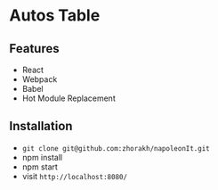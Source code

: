 # Autos Table

## Features

* React
* Webpack 
* Babel
* Hot Module Replacement

## Installation

* `git clone git@github.com:zhorakh/napoleonIt.git`
* npm install
* npm start
* visit `http://localhost:8080/`
